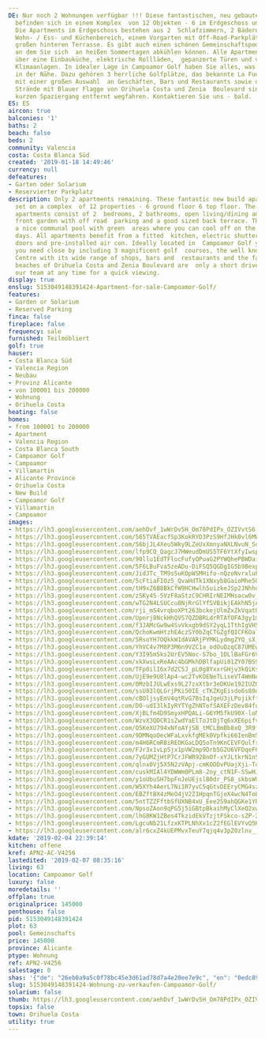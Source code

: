```yaml
---
DE: Nur noch 2 Wohnungen verfügbar !!! Diese fantastischen, neu gebauten Apartments
  befinden sich in einem Komplex  von 12 Objekten - 6 im Erdgeschoss und 6 im Obergeschoss.
  Die Apartments im Erdgeschoss bestehen aus 2  Schlafzimmern, 2 Bädern, einem offenen
  Wohn- / Ess- und Küchenbereich, einem Vorgarten mit Off-Road-Parkplätzen  und einer
  großen hinteren Terrasse. Es gibt auch einen schönen Gemeinschaftspool mit Grünflächen,
  an dem Sie sich  an heißen Sommertagen abkühlen können. Alle Apartments verfügen
  über eine Einbauküche, elektrische Rollläden,  gepanzerte Türen und vorinstallierte
  Klimaanlagen. In idealer Lage in Campoamor Golf haben Sie alles, was Sie  brauchen,
  in der Nähe. Dazu gehören 3 herrliche Golfplätze, das bekannte La Fuente Center
  mit einer großen Auswahl  an Geschäften, Bars und Restaurants sowie die berühmten
  Strände mit Blauer Flagge von Orihuela Costa und Zenia  Boulevard sind nur einen
  kurzen Spaziergang entfernt wegfahren. Kontaktieren Sie uns - bald.
ES: ES
aircon: true
balconies: '1'
baths: 2
beach: false
beds: 2
community: Valencia
costa: Costa Blanca Süd
created: '2019-01-18 14:49:46'
currency: null
defeatures:
- Garten oder Solarium
- Reservierter Parkplatz
description: Only 2 apartments remaining. These fantastic new build apartments are
  set on a complex  of 12 properties - 6 ground floor 6 top floor. The ground floor
  apartments consist of 2  bedrooms, 2 bathrooms, open living/dining and kitchen area,
  front garden with off road  parking and a good sized back terrace. There is also
  a nice communal pool with green  areas where you can cool off on the hot summer
  days. All apartments benefit from a fitted  kitchen, electric shutters, armoured
  doors and pre-installed air con. Ideally located in  Campoamor Golf you have everything
  you need close by including 3 magnificent golf  courses, the well known La Fuente
  Centre with its wide range of shops, bars and  restaurants and the famous blue flag
  beaches of Orihuela Costa and Zenia Boulevard are  only a short drive away. Contact
  our team at any time for a quick viewing.
display: true
enslug: 5153049148391424-Apartment-for-sale-Campoamor-Golf/
features:
- Garden or Solarium
- Reserved Parking
finca: false
fireplace: false
frequency: sale
furnished: Teilmöbliert
golf: true
hauser:
- Costa Blanca Süd
- Valencia Region
- Neubau
- Provinz Alicante
- von 100001 bis 200000
- Wohnung
- Orihuela Costa
heating: false
homes:
- from 100001 to 200000
- Apartment
- Valencia Region
- Costa Blanca South
- Campoamor Golf
- Campoamor
- Villamartin
- Alicante Province
- Orihuela Costa
- New Build
- Campoamor Golf
- Villamartin
- Campoamor
images:
- https://lh3.googleusercontent.com/aehDvf_1wWrDv5H_Om78PdIPx_OZIVvtS6-u7LeaYCPnKJTuoLzII5nzTrP3m2STDJrX0zWGMGgAJnlMRHnBEg=w640-rj-e30-l100
- https://lh3.googleusercontent.com/565TVAEacfSp3KokRYD3PzS9HfJHk0vl6MW-sh1lNv-F0QB45HZwf8ICop9ZHK6jtn0p5wvsFFkKATMs8wM=w640-rj-e30-l100
- https://lh3.googleusercontent.com/S6bjJL4Xeu5Wky9LZeUxXmnyaNXLNvuN_SuTM3kyVJfbZBgUxX-LXQuDgMX9IKRAMz9q7hamZemKLKO2wNoP9Q=w640-rj-e30-l100
- https://lh3.googleusercontent.com/lfp9CQ_QagcJ7HWeudDmUS5TF6YtXfyIwspncfaFeB62mt1m-xQwn3lHPZNe2Uj3ZWBV-jQ9z9nynUBO8OhZ=w640-rj-e30-l100
- https://lh3.googleusercontent.com/90llu1EdTFlocFufyQPuaG2PYWQhePBWDaiOADCUJmdxdMKrbvfbNNMmrLH9sBaIuXJcySrNB2BTbdMwshGa=w640-rj-e30-l100
- https://lh3.googleusercontent.com/5F6LBuFva5zeADu-DiFSQ5QGDgIG5b9BexpV0WbkM5NSn8ThBAHT-Ov3p28j3hiHP2Q4ukkeLm7UMFHFnzer4g=w640-rj-e30-l100
- https://lh3.googleusercontent.com/JidJTc_TM9s5uKOpWSMHifo-nQzoNvrxluP8CX89AxX53Ri1CTJuNV_x40gdJEduCZ1Gkyitf6LGEFP5vCg=w640-rj-e30-l100
- https://lh3.googleusercontent.com/5cFtiaFIOz5_QvaHdTk1XNxyb8GaioMhe5GBxranN3SpqZVTccW8IpEFmOJ9drtjAT9pWk29_VYlbt1oEg=w640-rj-e30-l100
- https://lh3.googleusercontent.com/tH9xZ6B8BkCfW9HCHwlh5uizkeJSp2JNhhd4ijKQc7WZrrbOXnrj0b79ECKSf6w-AdwdqdmD9qrY3N6-lfX5=w640-rj-e30-l100
- https://lh3.googleusercontent.com/zSKy4S-5VzF8aStzC9CHRIrNEIMHsacw0v_u-aI9LLxck0Z4WWNyfyO-Cy8R45bqexgJqvpfFTB0dfaXleQ=w640-rj-e30-l100
- https://lh3.googleusercontent.com/wTG2N4LSUCcu8NjRrGlYfSVBikjEAkhN5jAp4wTL3dSNlkHro9GOv-nItiSilwI5v3LJD_DT1rSWbkXY-YSJLQ=w640-rj-e30-l100
- https://lh3.googleusercontent.com/rji_mS4vrqboXPt263bckejUlmZxZkVqatQMHKuIjtJl_hYYT3Y9frRZLD6TRCCd3BPClGWbzDWjNl-3HPv2gQ=w640-rj-e30-l100
- https://lh3.googleusercontent.com/Upnrj8NckHhQVS7QZDBRLdrRTAfOFA3gy1msW9SDKupKtXYr6P15reu3YDwOtPiUm07FZBuZ5Sb5bk3s8Arf=w640-rj-e30-l100
- https://lh3.googleusercontent.com/f3JAMcGw9w4SvVkxgb9dSY2yqL1TthIgVH5WRQ4PO1fQPoz6nPsDRozVM52nY-HX4AP37nYKuJQlWyWuxMVT=w640-rj-e30-l100
- https://lh3.googleusercontent.com/QchoKwmHtzhEAczSY0bZqCTGZgfQICFKOaluHozPrIPxD_1NE1vccJ16XGBRMhnKIrYiO-oeOMGqVKWx7tJN=w640-rj-e30-l100
- https://lh3.googleusercontent.com/5RsoYH7OQkkW1dAVARjPYMKLydmgZYQ_sX_q4QD3oNu_wOJZ-EFzVaxW9mJ-griGQ3JsdoqjtsEBpAk2eozO=w640-rj-e30-l100
- https://lh3.googleusercontent.com/YhVC4v7M8P3M6n9VZC1a_odOuQzqC87UMEwu2zGtUg4sgkRsvsmTDZGamzx03NCw5rCLLSKX3twPi3LuUZzJ8g=w640-rj-e30-l100
- https://lh3.googleusercontent.com/Y3I95m5ks2UrEV5Noc-S7bo_1DLlBaFGr6VEQODpWRwYLS2LRsms5PtFr66dQ6wxahT0YdLksfiyvFi3UIOI=w640-rj-e30-l100
- https://lh3.googleusercontent.com/xkXwsLxReAAc4bGMkhDBlfapUi81ZY07BS9LtjHR0W1ooh35Vwu3OXow1_wHrBD7OXGGdR01lF2mnXcNhKpB=w640-rj-e30-l100
- https://lh3.googleusercontent.com/TFp0ilI6x7d2C5J_pL0g8YxxrGHjv3kQiKsA0lRTxBf1sQ-KUD4ryt-CuwP8yjPKGZrj3t_TVDUHgPZ9_b9C=w640-rj-e30-l100
- https://lh3.googleusercontent.com/UjE9e9U8lAp4-wc2TvKOENeTLiseVT4WmNeygqgtwh4WgxjrCvzF25RBHmhA7qTO5t_aqam7Se0i7KufyhI=w640-rj-e30-l100
- https://lh3.googleusercontent.com/0MzbIJULwExs9L27zxXtbr3eDKUe192IUZGSwqhmIrIuBmHERH7kIqWpDaTn2-N7w6-INoS0AhJPNYw61jF5WA=w640-rj-e30-l100
- https://lh3.googleusercontent.com/ssU83lQLGrjPKi50IE_cTKZKgEisdo6s89q3wLX0sXBHDdDSYAkKghBX1_pIIicvrvDQ1B96MoGSV_myadg=w640-rj-e30-l100
- https://lh3.googleusercontent.com/cBOljsyEmV4qtRvG7BsIqJgeU3jLPojikft6H_zqgr55G2XXAFc4pLcZigvh1irEk_gTe4srLnwJzXzfRqyr5g=w640-rj-e30-l100
- https://lh3.googleusercontent.com/DO-udI3lkIyRYTYgZhNTofSAXEFzDev84fuSGhsnKsMu_j2SnlLQ6eInrrZJppxrhY4ZLn38oLJC8eKx0Io=w640-rj-e30-l100
- https://lh3.googleusercontent.com/XjBLfm4D9SmyxHPQALi-G6YM5fkU90X-loNHdwLLVBU1dNZFCEt58u77m0HbgdTv87FLZMu59ALJpZoNKnrW=w640-rj-e30-l100
- https://lh3.googleusercontent.com/WzvX3QDCR1sZwdYaElToJtDjTq6xXE6pifv857wvdhTL3K8ouMdSXqNFIybBGImCGA20PTpJa5-aZjToKahg=w640-rj-e30-l100
- https://lh3.googleusercontent.com/O5KeXU794xNfoAYjSB_tMCLBmBb8xQ_3R9fC_BQaZn7NaeoFz2Cg_FGhbzt_0_OzCxiX5n1d3QMZfgulpigQ=w640-rj-e30-l100
- https://lh3.googleusercontent.com/9DMNqoOecWFaLxvkfgMEk0Vpfki66IenBm5-wGfCs1xPlsewhwePRIKIFePMSFSSWk4jWHGRQCyDJNS3axs=w640-rj-e30-l100
- https://lh3.googleusercontent.com/m4H6RCmR8iREOKGaLDQ5oTn9KnCEVFQulfshIzk_OmvK8sYzgLE52KiW-wEo_CzCuaumkZTc7SG7vHHBsQdyQw=w640-rj-e30-l100
- https://lh3.googleusercontent.com/FJr3x1vLpSjx1pVW2mp9Drb5G2U6VFDqeF68SGY9OicA0lu4PHOknoRQngxwZ49XEd44-9dR8MChovzLpDA=w640-rj-e30-l100
- https://lh3.googleusercontent.com/7yGUMZjHtP7CrJFWR92BnOf-xYJLtkrN1nS5HPjjSDj8gm-HGI77dn7wcXvGeRSzROH-c7mqbOPpbFWLYnMByg=w640-rj-e30-l100
- https://lh3.googleusercontent.com/qlnx0Vj5X5N2zVApj-cmKODDvPUajXji-Tdf614RwF3uX4FTOBs5Ntd_XTmjYkupIPUfnzpIwGs3VjceNB41=w640-rj-e30-l100
- https://lh3.googleusercontent.com/cuskMIAl4YDWWm0PLm8-2ny_ctN1F-SSwHJj7tB-wBjEEZvVUTOZwjClDIdW7c39fQNVKKOBKxKIvzbvPWzv=w640-rj-e30-l100
- https://lh3.googleusercontent.com/y1oUbuSH7bpFnJeUEjslB0dr_PS8_skbsWUxHoOgVGjJ1iQXa8b9yLH_CN58qf7JJi4o8-iEAAu8aU9h5c6w_w=w640-rj-e30-l100
- https://lh3.googleusercontent.com/W5XYh4AerL7Ni1R7yvC5qGtvDEEryCMG4szmEpw0A7skCb_3ze1goC2Vn3BW9uMasfHOfgsQWmthzl_duFdz=w640-rj-e30-l100
- https://lh3.googleusercontent.com/EBZftBX4zMeO4jV2Z1HpqnTGjeX4wcN4ToB0Jt0QBOVwiX80uPtnSZRgPGJt5IzC-sOSr5IwON7ySTHqsB_E=w640-rj-e30-l100
- https://lh3.googleusercontent.com/5ntTZZFftbSfUXNB4xU_Eee2S9ahQGKe1YB_WhNJKd-4QQso6gb3FfCOBlCoJ1tRS0l1SvLuUCg-7OabhhgR=w640-rj-e30-l100
- https://lh3.googleusercontent.com/NpsoZAon9qPG5j5iGBtpBkaihMyClXeQ2xw_jh3fwi18qCww0k6kFUDyLjmJS_3qTxdPkJg1459g2PI-pJA=w640-rj-e30-l100
- https://lh3.googleusercontent.com/lhG8KW1ZBes4TkzidEkVTzjtFSkco-sZP-2WBsC3vuYJSqRDUlN6Fk2klz727gZKPG1cGpqcZVVgA7xXHTot=w640-rj-e30-l100
- https://lh3.googleusercontent.com/LgcuNb21LfzxKTPLNhXx1cZ2fEGlEVYvQ5HDCr0J_8TsPy0Xpx-fExlQCBIdTnJFJZWFGelVb6ynjwZV7KXpiQ=w640-rj-e30-l100
- https://lh3.googleusercontent.com/alr6cxZ4kUEPMvxTeuY7qjq4v3pZ0zlnv__zcbUCFaynoI0lIFRUcJW3SofU5hqlLnJx3iU5oVDkng6oY7M=w640-rj-e30-l100
kdate: '2019-02-04 22:39:14'
kitchen: offene
kref: APN2-AC-V4256
lastedited: '2019-02-07 08:35:16'
living: 63
location: Campoamor Golf
luxury: false
moredetails: ''
offplan: true
originalprice: 145000
penthouse: false
pid: 5153049148391424
plot: 63
pool: Gemeinschafts
price: 145000
province: Alicante
ptype: Wohnung
ref: APN2-V4256
salestage: 0
shas: '{"de": "26eb0a9a5c0f78bc45e3d61ad78d7a4e20ee7e9c", "en": "0edc891fb52af522728a6049a5283b9965969fb9"}'
slug: 5153049148391424-Wohnung-zu-verkaufen-Campoamor-Golf/
solarium: false
thumb: https://lh3.googleusercontent.com/aehDvf_1wWrDv5H_Om78PdIPx_OZIVvtS6-u7LeaYCPnKJTuoLzII5nzTrP3m2STDJrX0zWGMGgAJnlMRHnBEg=w400-h240-n-rj-e30-l100
topsix: false
town: Orihuela Costa
utility: true
---
```

